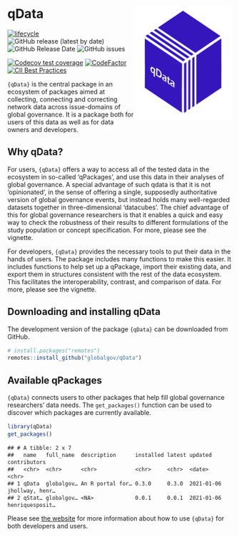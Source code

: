 
# qData <img src="man/figures/qdata_hexlogo.png" align="right" width="220"/>

<!-- badges: start -->

[![lifecycle](https://img.shields.io/badge/lifecycle-experimental-orange.svg)](https://www.tidyverse.org/lifecycle/#experimental)
![GitHub release (latest by
date)](https://img.shields.io/github/v/release/globalgov/qData) ![GitHub
Release
Date](https://img.shields.io/github/release-date/globalgov/qData)
![GitHub
issues](https://img.shields.io/github/issues-raw/globalgov/qData)
<!-- [![HitCount](http://hits.dwyl.com/globalgov/qData.svg)](http://hits.dwyl.com/globalgov/qData) -->
[![Codecov test
coverage](https://codecov.io/gh/globalgov/qData/branch/main/graph/badge.svg)](https://codecov.io/gh/globalgov/qData?branch=main)
[![CodeFactor](https://www.codefactor.io/repository/github/globalgov/qdata/badge)](https://www.codefactor.io/repository/github/globalgov/qdata)
[![CII Best
Practices](https://bestpractices.coreinfrastructure.org/projects/4562/badge)](https://bestpractices.coreinfrastructure.org/projects/4562)
<!-- ![GitHub All Releases](https://img.shields.io/github/downloads/jhollway/roctopus/total) -->
<!-- badges: end -->

`{qData}` is the central package in an ecosystem of packages aimed at
collecting, connecting and correcting network data across issue-domains
of global governance. It is a package both for users of this data as
well as for data owners and developers.

## Why qData?

For users, `{qData}` offers a way to access all of the tested data in
the ecosystem in so-called ‘qPackages’, and use this data in their
analyses of global governance. A special advantage of such qdata is that
it is not ‘opinionated’, in the sense of offering a single, supposedly
authoritative version of global governance events, but instead holds
many well-regarded datasets together in three-dimensional ‘datacubes’.
The chief advantage of this for global governance researchers is that it
enables a quick and easy way to check the robustness of their results to
different formulations of the study population or concept specification.
For more, please see the vignette.

For developers, `{qData}` provides the necessary tools to put their data
in the hands of users. The package includes many functions to make this
easier. It includes functions to help set up a qPackage, import their
existing data, and export them in structures consistent with the rest of
the data ecosystem. This facilitates the interoperability, contrast, and
comparison of data. For more, please see the vignette.

## Downloading and installing qData

The development version of the package `{qData}` can be downloaded from
GitHub.

``` r
# install.packages("remotes")
remotes::install_github("globalgov/qData")
```

## Available qPackages

`{qData}` connects users to other packages that help fill global
governance researchers’ data needs. The `get_packages()` function can be
used to discover which packages are currently available.

``` r
library(qData)
get_packages()
```

    ## # A tibble: 2 x 7
    ##   name   full_name  description      installed latest updated    contributors   
    ##   <chr>  <chr>      <chr>            <chr>     <chr>  <date>     <chr>          
    ## 1 qData  globalgov… An R portal for… 0.3.0     0.3.0  2021-01-06 jhollway, henr…
    ## 2 qStat… globalgov… <NA>             0.0.1     0.0.1  2021-01-06 henriquesposit…

Please see [the website](https://globalgov.github.io/qData/) for more
information about how to use `{qData}` for both developers and users.
